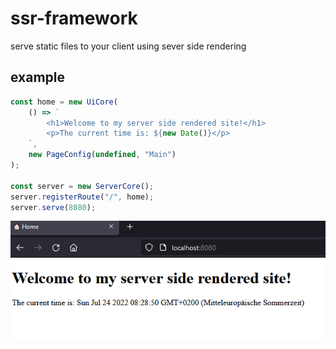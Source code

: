 # ssr-framework

serve static files to your client using sever side rendering

## example

```js
const home = new UiCore(
    () => `
        <h1>Welcome to my server side rendered site!</h1>
        <p>The current time is: ${new Date()}</p>
    `,
    new PageConfig(undefined, "Main")
);

const server = new ServerCore();
server.registerRoute("/", home);
server.serve(8080);
```

![example](example.png)

